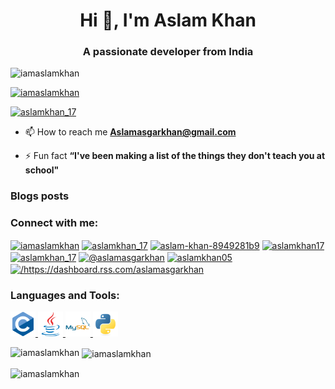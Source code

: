 <h1 align="center">Hi 👋, I'm Aslam Khan</h1>
<h3 align="center">A passionate developer from India</h3>

<p align="left"> <img src="https://komarev.com/ghpvc/?username=iamaslamkhan&label=Profile%20views&color=0e75b6&style=flat" alt="iamaslamkhan" /> </p>

<p align="left"> <a href="https://github.com/ryo-ma/github-profile-trophy"><img src="https://github-profile-trophy.vercel.app/?username=iamaslamkhan" alt="iamaslamkhan" /></a> </p>

<p align="left"> <a href="https://twitter.com/aslamkhan_17" target="blank"><img src="https://img.shields.io/twitter/follow/aslamkhan_17?logo=twitter&style=for-the-badge" alt="aslamkhan_17" /></a> </p>

- 📫 How to reach me **Aslamasgarkhan@gmail.com**

- ⚡ Fun fact **“I've been making a list of the things they don't teach you at school"**

### Blogs posts
<!-- BLOG-POST-LIST:START -->
<!-- BLOG-POST-LIST:END -->

<h3 align="left">Connect with me:</h3>
<p align="left">
<a href="https://dev.to/iamaslamkhan" target="blank"><img align="center" src="https://raw.githubusercontent.com/rahuldkjain/github-profile-readme-generator/master/src/images/icons/Social/devto.svg" alt="iamaslamkhan" height="30" width="40" /></a>
<a href="https://twitter.com/aslamkhan_17" target="blank"><img align="center" src="https://raw.githubusercontent.com/rahuldkjain/github-profile-readme-generator/master/src/images/icons/Social/twitter.svg" alt="aslamkhan_17" height="30" width="40" /></a>
<a href="https://linkedin.com/in/aslam-asgar-khan" target="blank"><img align="center" src="https://raw.githubusercontent.com/rahuldkjain/github-profile-readme-generator/master/src/images/icons/Social/linked-in-alt.svg" alt="aslam-khan-8949281b9" height="30" width="40" /></a>
<a href="https://fb.com/aslamkhan17" target="blank"><img align="center" src="https://raw.githubusercontent.com/rahuldkjain/github-profile-readme-generator/master/src/images/icons/Social/facebook.svg" alt="aslamkhan17" height="30" width="40" /></a>
<a href="https://instagram.com/aslamkhan_17" target="blank"><img align="center" src="https://raw.githubusercontent.com/rahuldkjain/github-profile-readme-generator/master/src/images/icons/Social/instagram.svg" alt="aslamkhan_17" height="30" width="40" /></a>
<a href="https://medium.com/@aslamasgarkhan" target="blank"><img align="center" src="https://raw.githubusercontent.com/rahuldkjain/github-profile-readme-generator/master/src/images/icons/Social/medium.svg" alt="@aslamasgarkhan" height="30" width="40" /></a>
<a href="https://www.hackerrank.com/aslamkhan05" target="blank"><img align="center" src="https://raw.githubusercontent.com/rahuldkjain/github-profile-readme-generator/master/src/images/icons/Social/hackerrank.svg" alt="aslamkhan05" height="30" width="40" /></a>
<a href="/https://dashboard.rss.com/aslamasgarkhan" target="blank"><img align="center" src="https://raw.githubusercontent.com/rahuldkjain/github-profile-readme-generator/master/src/images/icons/Social/rss.svg" alt="/https://dashboard.rss.com/aslamasgarkhan" height="30" width="40" /></a>
</p>

<h3 align="left">Languages and Tools:</h3>
<p align="left"> <a href="https://www.cprogramming.com/" target="_blank" rel="noreferrer"> <img src="https://raw.githubusercontent.com/devicons/devicon/master/icons/c/c-original.svg" alt="c" width="40" height="40"/> </a> <a href="https://www.java.com" target="_blank" rel="noreferrer"> <img src="https://raw.githubusercontent.com/devicons/devicon/master/icons/java/java-original.svg" alt="java" width="40" height="40"/> </a> <a href="https://www.mysql.com/" target="_blank" rel="noreferrer"> <img src="https://raw.githubusercontent.com/devicons/devicon/master/icons/mysql/mysql-original-wordmark.svg" alt="mysql" width="40" height="40"/> </a> <a href="https://www.python.org" target="_blank" rel="noreferrer"> <img src="https://raw.githubusercontent.com/devicons/devicon/master/icons/python/python-original.svg" alt="python" width="40" height="40"/> </a> </p>

<p><img align="left" src="https://github-readme-stats.vercel.app/api/top-langs?username=iamaslamkhan&show_icons=true&locale=en&layout=compact" alt="iamaslamkhan" /></p>

<p>&nbsp;<img align="center" src="https://github-readme-stats.vercel.app/api?username=iamaslamkhan&show_icons=true&locale=en" alt="iamaslamkhan" /></p>

<p><img align="center" src="https://github-readme-streak-stats.herokuapp.com/?user=iamaslamkhan&" alt="iamaslamkhan" /></p>
